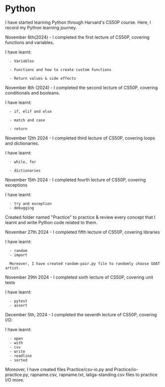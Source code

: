 # Python 

I have started learning Python through Harvard's CS50P course. Here, I record my Python learning journey. 

November 6th(2024) - I completed the first lecture of CS50P, covering functions and variables. 

I have learnt: 

      - Variables 
      
      - Functions and how to create custom functions

      - Return values & side effects

November 8th (2024) - I completed the second lecture of CS50P, covering conditionals and booleans.

I have learnt: 

      - if, elif and else
      
      - match and case 

      - return


November 12th 2024 - I completed third lecture of CS50P, covering loops and dictionaries.

I have learnt:

      - while, for

      - dictionaries

November 15th 2024 - I completed fourth lecture of CS50P, covering exceptions

I have learnt:

      - try and exception
      - debugging


Created folder named "Practice" to practice & review every concept that I learnt and write Python code related to them.

November 27th 2024 - I completed fifth lecture of CS50P, covering libraries

I have learnt: 

      - random
      - import

      Moreover, I have created random-pair.py file to randomly choose GOAT artist. 

November 29th 2024 - I completed sixth lecture of CS50P, covering unit tests

I have learnt:


      - pytest
      - assert



December 5th, 2024 - I completed the seventh lecture of CS50P, covering I/O:

I have learnt:

      - open
      - with
      - csv
      - write
      - readline
      - sorted


Moreover, I have created files Practice/csv-io.py and Practice/io-practice.py, rapname.csv, rapname.txt, laliga-standing.csv files to practice I/O more. 